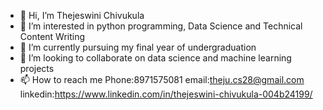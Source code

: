 - 👋 Hi, I’m Thejeswini Chivukula
- 👀 I’m interested in python programming, Data Science and Technical Content Writing
- 🌱 I’m currently pursuing my final year of undergraduation
- 💞️ I’m looking to collaborate on data science and machine learning projects 
- 📫 How to reach me 
        Phone:8971575081
        email:theju.cs28@gmail.com
        linkedin:https://www.linkedin.com/in/thejeswini-chivukula-004b24199/

<!---
theju0528/theju0528 is a ✨ special ✨ repository because its `README.md` (this file) appears on your GitHub profile.
You can click the Preview link to take a look at your changes.
--->
